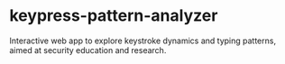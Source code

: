 # keypress-pattern-analyzer
Interactive web app to explore keystroke dynamics and typing patterns, aimed at security education and research.
